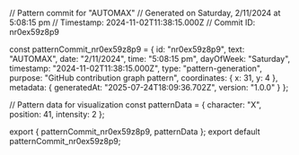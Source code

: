 // Pattern commit for "AUTOMAX"
// Generated on Saturday, 2/11/2024 at 5:08:15 pm
// Timestamp: 2024-11-02T11:38:15.000Z
// Commit ID: nr0ex59z8p9

const patternCommit_nr0ex59z8p9 = {
  id: "nr0ex59z8p9",
  text: "AUTOMAX",
  date: "2/11/2024",
  time: "5:08:15 pm",
  dayOfWeek: "Saturday",
  timestamp: "2024-11-02T11:38:15.000Z",
  type: "pattern-generation",
  purpose: "GitHub contribution graph pattern",
  coordinates: {
    x: 31,
    y: 4
  },
  metadata: {
    generatedAt: "2025-07-24T18:09:36.702Z",
    version: "1.0.0"
  }
};

// Pattern data for visualization
const patternData = {
  character: "X",
  position: 41,
  intensity: 2
};

export { patternCommit_nr0ex59z8p9, patternData };
export default patternCommit_nr0ex59z8p9;
